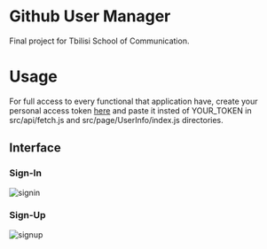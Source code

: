 
# Github User Manager
Final project for Tbilisi School of Communication.

# Usage
For full access to every functional that application have, create your personal access token [here](https://docs.github.com/en/rest/guides/getting-started-with-the-rest-api#authentication) and paste it insted of YOUR_TOKEN in src/api/fetch.js and src/page/UserInfo/index.js directories.

## Interface

### Sign-In
![signin](photo)

### Sign-Up
![signup](photo)